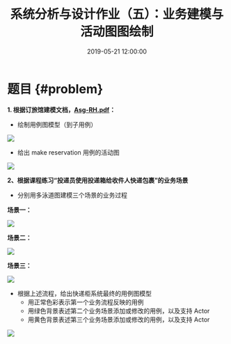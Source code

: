 ﻿---
layout: post
title: 系统分析与设计作业（五）：业务建模与活动图图绘制
date: 2019-05-21 12:00:00
categories: 
- SAD-系统分析与设计
tags: 
- 系统分析与设计
- UML
description: 业务建模与活动图图绘制。
---


# 题目  {#problem}
**1. 根据订旅馆建模文档，[Asg-RH.pdf](https://sysu-swsad.github.io/swad-guide/material/Asg_RH.pdf)：**    
- 绘制用例图模型（到子用例）    

![](https://gitee.com/watchcat2k/pictures_base/raw/master/2019-05/2019-05-17-7.png)

- 给出 make reservation 用例的活动图    

![](https://gitee.com/watchcat2k/pictures_base/raw/master/2019-05/2019-05-21-1.png)


**2、根据课程练习“投递员使用投递箱给收件人快递包裹”的业务场景**
- 分别用多泳道图建模三个场景的业务过程

**场景一：** 

![](https://gitee.com/watchcat2k/pictures_base/raw/master/2019-05/2019-05-21-2.png)

**场景二：**

![](https://gitee.com/watchcat2k/pictures_base/raw/master/2019-05/2019-05-21-3.png)

**场景三：**

![](https://gitee.com/watchcat2k/pictures_base/raw/master/2019-05/2019-05-21-4.png)


- 根据上述流程，给出快递柜系统最终的用例图模型
  - 用正常色彩表示第一个业务流程反映的用例
  - 用绿色背景表述第二个业务场景添加或修改的用例，以及支持 Actor
  - 用黄色背景表述第三个业务场景添加或修改的用例，以及支持 Actor

![](https://gitee.com/watchcat2k/pictures_base/raw/master/2019-05/2019-05-21-5.png)
